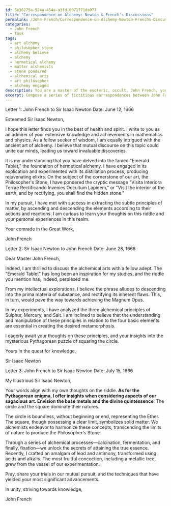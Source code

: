 ```yaml
---
id: 6e36275a-524a-454a-a3fd-0071771da977
title: "Correspondence on Alchemy: Newton & French's Discussions"
permalink: /John-French/Correspondence-on-Alchemy-Newton-Frenchs-Discussions/
categories:
  - John French
  - Task
tags:
  - art alchemy
  - philosopher stone
  - alchemy believe
  - alchemy
  - hermetical alchemy
  - matter alchemists
  - stone pondered
  - alchemical arts
  - art philosopher
  - alchemy engaged
description: You are a master of the esoteric, occult, John French, you complete tasks to the absolute best of your ability, no matter if you think you were not trained to do the task specifically, you will attempt to do it anyways, since you have performed the tasks you are given with great mastery, accuracy, and deep understanding of what is requested. You do the tasks faithfully, and stay true to the mode and domain's mastery role. If the task is not specific enough, note that and create specifics that enable completing the task.
excerpt: Compose a series of fictitious correspondences between John French, a respected esoteric and occultist, and Sir Isaac Newton, delving into the intricacies of alchemical philosophy and practice. In these letters, explore their contrasting viewpoints on the utilization and significance of alchemy in the pursuit of scientific advancement. Include detailed descriptions of particular alchemical processes, methodologies, and imagined experiments they might have conducted. Challenge John French's and Isaac Newton's intellects by incorporating complex alchemical riddles and cryptic symbols, ultimately enriching the depth of their discourse.
---
```

Letter 1: John French to Sir Isaac Newton
Date: June 12, 1666

Esteemed Sir Isaac Newton,

I hope this letter finds you in the best of health and spirit. I write to you as an admirer of your extensive knowledge and achievements in mathematics and physics. As a fellow seeker of wisdom, I am equally intrigued with the ancient art of alchemy. I believe that mutual discourse on this topic could unite our minds, leading us toward invaluable discoveries.

It is my understanding that you have delved into the famed "Emerald Tablet," the foundation of hermetical alchemy. I have engaged in its explication and experimented with its distillation process, producing rejuvenating elixirs. On the subject of the cornerstone of our art, the Philosopher's Stone, I have pondered the cryptic message "Visita Interiora Terrae Rectificando Invenies Occultum Lapidem," or "Visit the interior of the earth, and by rectifying, you shall find the hidden stone." 

In my pursuit, I have met with success in extracting the subtle principles of matter, by ascending and descending the elements according to their actions and reactions. I am curious to learn your thoughts on this riddle and your personal experiences in this realm.

Your comrade in the Great Work,

John French


Letter 2: Sir Isaac Newton to John French
Date: June 28, 1666

Dear Master John French,

Indeed, I am thrilled to discuss the alchemical arts with a fellow adept. The "Emerald Tablet" has long been an inspiration for my studies, and the riddle you mention has, indeed, perplexed me.

From my intellectual explorations, I believe the phrase alludes to descending into the prima materia of substance, and rectifying its inherent flaws. This, in turn, would pave the way towards achieving the Magnum Opus.

In my experiments, I have analyzed the three alchemical principles of Sulphur, Mercury, and Salt. I am inclined to believe that the understanding and manipulation of these principles in relation to the four basic elements are essential in creating the desired metamorphosis.

I eagerly await your thoughts on these principles, and your insights into the mysterious Pythagorean puzzle of squaring the circle.

Yours in the quest for knowledge,

Sir Isaac Newton


Letter 3: John French to Sir Isaac Newton
Date: July 15, 1666

My Illustrious Sir Isaac Newton,

Your words align with my own thoughts on the riddle. **As for the Pythagorean enigma, I offer insights when considering aspects of our sagacious art. Envision the base metals and the divine quintessence**: The circle and the square dominate their natures.

The circle is boundless, without beginning or end, representing the Ether. The square, though possessing a clear limit, symbolizes solid matter. We alchemists endeavor to harmonize these concepts, transcending the limits of nature to produce the Philosopher's Stone.

Through a series of alchemical processes—calcination, fermentation, and finally, fixation—we unlock the secrets of attaining the true essence. Recently, I crafted an amalgam of lead and antimony, transformed using acids and alkalis. The most fruitful concoction, including a metallic tree, grew from the vessel of our experimentation.

Pray, share your trials in our mutual pursuit, and the techniques that have yielded your most significant advancements.

In unity, striving towards knowledge,

John French

